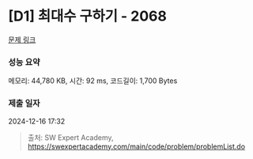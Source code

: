 # [D1] 최대수 구하기 - 2068 

[문제 링크](https://swexpertacademy.com/main/code/problem/problemDetail.do?contestProbId=AV5QQhbqA4QDFAUq) 

### 성능 요약

메모리: 44,780 KB, 시간: 92 ms, 코드길이: 1,700 Bytes

### 제출 일자

2024-12-16 17:32



> 출처: SW Expert Academy, https://swexpertacademy.com/main/code/problem/problemList.do